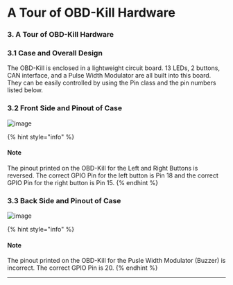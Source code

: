 # A Tour of OBD-Kill Hardware

### 3. A Tour of OBD-Kill Hardware

### **3.1 Case and Overall Design**

The OBD-Kill is enclosed in a lightweight circuit board. 13 LEDs, 2 buttons, CAN interface, and a Pulse Width Modulator are all built into this board. They can be easily controlled by using the Pin class and the pin numbers listed below.

### **3.2 Front Side and Pinout of Case**

![image](https://user-images.githubusercontent.com/93162463/184357970-c7b6a546-1e8f-4b8e-bd6a-b00f62a22489.png)

{% hint style="info" %}
#### Note

The pinout printed on the OBD-Kill for the Left and Right Buttons is reversed. The correct GPIO Pin for the left button is Pin 18 and the correct GPIO Pin for the right button is Pin 15.
{% endhint %}

### **3.3 Back Side and Pinout of Case**

![image](https://user-images.githubusercontent.com/93162463/184426546-d15a3054-99f5-46de-9feb-b2c2e88b0a5e.png)

{% hint style="info" %}
#### Note

The pinout printed on the OBD-Kill for the Pusle Width Modulator (Buzzer) is incorrect. The correct GPIO Pin is 20.
{% endhint %}

***
